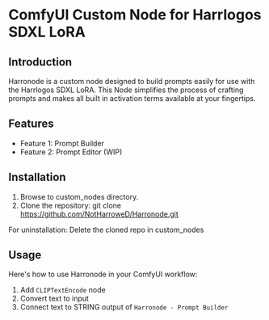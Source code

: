 # ComfyUI Custom Node for Harrlogos SDXL LoRA

## Introduction
Harronode is a custom node designed to build prompts easily for use with the Harrlogos SDXL LoRA. This Node simplifies the process of crafting prompts and makes all built in activation terms available at your fingertips. 

## Features
- Feature 1: Prompt Builder
- Feature 2: Prompt Editor (WIP)


## Installation
1. Browse to custom_nodes directory.
2. Clone the repository: git clone https://github.com/NotHarroweD/Harronode.git

For uninstallation:
    Delete the cloned repo in custom_nodes

## Usage
Here's how to use Harronode in your ComfyUI workflow:

1. Add `CLIPTextEncode` node
2. Convert text to input
3. Connect text to STRING output of `Harronode - Prompt Builder`
